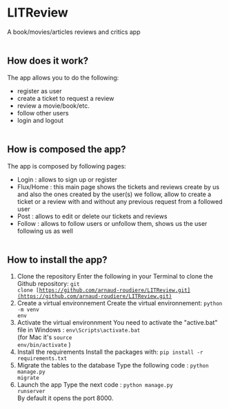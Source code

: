 # LITReview
A book/movies/articles reviews and critics app
<br><br>

## How does it work?
The app allows you to do the following:
- register as user
- create a ticket to request a review
- review a movie/book/etc.
- follow other users
- login and logout
<br><br>

## How is composed the app?
The app is composed by following pages:
- Login : allows to sign up or register
- Flux/Home : this main page shows the tickets and reviews create by us and also the ones created by the user(s) we follow, allow to create a ticket or a review with and without any previous request from a followed user
- Post : allows to edit or delete our tickets and reviews
- Follow : allows to follow users or unfollow them, shows us the user following us as well
<br><br>

## How to install the app?
1. Clone the repository
Enter the following in your Terminal to clone the Github repository: <code class="language-bash" data-lang="bash">git clone [https://github.com/arnaud-roudiere/LITReview.git](https://github.com/arnaud-roudiere/LITReview.git)</code>
2. Create a virtual environnement
Create the virtual environnement: <code class="language-bash" data-lang="bash">python -m venv env</code><br>
3. Activate the virtual environnment 
You need to activate the "active.bat" file in Windows : <code class="language-bash" data-lang="bash">env\Scripts\activate.bat</code><br> (for Mac it's <code class="language-bash" data-lang="bash">source env/bin/activate</code> )
4. Install the requirements
Install the packages with: <code class="language-bash" data-lang="bash">pip install -r requirements.txt</code><br>
5. Migrate the tables to the database
Type the following code : <code class="language-bash" data-lang="bash">python manage.py migrate</code><br>
6. Launch the app
Type the next code : <code class="language-bash" data-lang="bash">python manage.py runserver</code><br>
By default it opens the port 8000.
